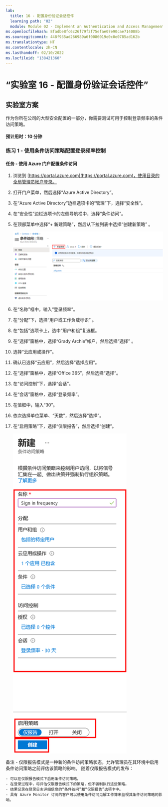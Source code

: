 ```yaml
---
lab:
  title: 16 - 配置身份验证会话控件
  learning path: "02"
  module: Module 02 - Implement an Authentication and Access Management Solution
ms.openlocfilehash: 8fadbe8fc6c26f79f2f75efae07e90cae714088b
ms.sourcegitcommit: 448f935ad266989a6f0086019e0c0e0785ad162b
ms.translationtype: HT
ms.contentlocale: zh-CN
ms.lasthandoff: 02/10/2022
ms.locfileid: "138421360"
---
```

# <a name="lab-16---configure-authentication-session-controls"></a>“实验室 16 - 配置身份验证会话控件”

## <a name="lab-scenario"></a>实验室方案

作为你所在公司的大型安全配置的一部分，你需要测试可用于控制登录频率的条件访问策略。

#### <a name="estimated-time-10-minutes"></a>预计用时：10 分钟

### <a name="exercise-1---configure-sign-in-frequency-controls-using-a-conditional-access-policy"></a>练习 1 - 使用条件访问策略配置登录频率控制

#### <a name="task---user-the-azure-portal-to-configure-conditional-access"></a>任务 - 使用 Azure 门户配置条件访问

1. 浏览到 [https://portal.azure.com](https://portal.azure.com)，使用目录的全局管理员帐户登录。

2. 打开门户菜单，然后选择“Azure Active Directory”。

3. 在“Azure Active Directory”边栏选项卡的“管理”下，选择“安全性”。

4. 在“安全性”边栏选项卡的左侧导航栏中，选择“条件访问”。

5. 在顶部菜单中选择“+ 新建策略”，然后从下拉列表中选择“创建新策略” 。

    ![显示“条件访问”边栏选项卡的屏幕图像，其中突出显示了“新建策略”](./media/lp2-mod1-conditional-access-new-policy.png)

6. 在“名称”框中，输入“登录频率”。

7. 在“分配”下，选择“用户或工作负载标识” 。

8. 在“包括”选项卡上，选中“用户和组”复选框。

9. 在“选择”窗格中，选择“Grady Archie”帐户，然后选择“选择” 。

10. 选择“云应用或操作”。

11. 确认已选择“云应用”，然后选择“选择应用”。

12. 在“选择”窗格中，选择“Office 365”，然后选择“选择”。

13. 在“访问控制”下，选择“会话”。

14. 在“会话”窗格中，选择“登录频率”。

15. 在值框中，输入“30”。

16. 依次选择单位菜单、“天数”，然后选择“选择”。

17. 在“启用策略”下，选择“仅限报告”，然后选择“创建”。

    ![显示新的条件访问策略的屏幕图像，其中突出显示了策略设置](./media/lp2-mod3-create-session-conditional-access-policy.png)

   备注 - 仅限报告模式是一种新的条件访问策略状态，允许管理员在其环境中启用条件访问策略之前评估该策略的影响。 随着仅限报告模式的发布：
    
    - 可以在仅限报告模式下启用条件访问策略。
    - 在登录过程中，将评估仅限报告模式下的策略，但不强制执行这些策略。
    - 结果记录在登录日志详细信息的“条件访问”和“仅限报告”选项卡中。
    - 具有 Azure Monitor 订阅的客户可以使用条件访问见解工作簿来监视其条件访问策略的影响。
